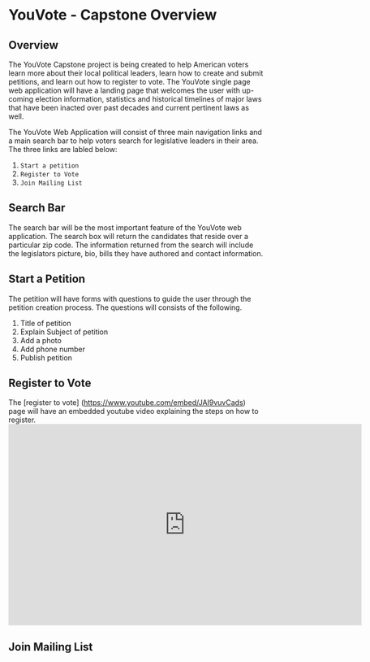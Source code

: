 # YouVote - Capstone Overview

## Overview

The YouVote Capstone project is being created to help American voters learn more about their local political leaders, learn how to create and submit petitions, and learn out how to register to vote. The YouVote single page web application will have a landing page that welcomes the user with up-coming election information, statistics and historical timelines of major laws that have been inacted over past decades and current pertinent laws as well.

The YouVote Web Application will consist of three main navigation links and a main search bar to help voters search for legislative leaders in their area. The three links are labled below:

1. `Start a petition`
2. `Register to Vote`
3. `Join Mailing List`

## Search Bar

The search bar will be the most important feature of the YouVote web application. The search box will return the candidates that reside over a particular zip code. The information returned from the search will include the legislators picture, bio, bills they have authored and contact information.

## Start a Petition

The petition will have forms with questions to guide the user through the petition creation process. The questions will consists of the following.

1. Title of petition
2. Explain Subject of petition
3. Add a photo
4. Add phone number
5. Publish petition

## Register to Vote

The [register to vote] (https://www.youtube.com/embed/JAI9vuvCads) page will have an embedded youtube video explaining the steps on how to register. <iframe width="696" height="396" src="https://www.youtube.com/embed/JAI9vuvCads" title="First Time Voter" frameborder="0" allow="accelerometer; autoplay; clipboard-write; encrypted-media; gyroscope; picture-in-picture" allowfullscreen></iframe>

## Join Mailing List
